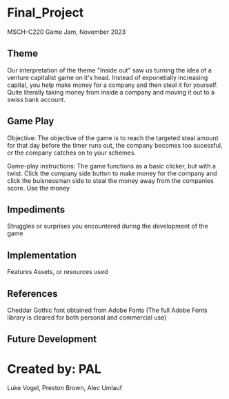 # Final_Project
MSCH-C220 Game Jam, November 2023

## Theme
Our interpretation of the theme "Inside out" saw us turning the idea of a venture capitalist game on it's head. Instead of exponetially increasing capital, you help make money for a company and then steal it for yourself. Quite literally taking money from inside a company and moving it out to a swiss bank account. 

## Game Play
Objective:
The objective of the game is to reach the targeted steal amount for that day before the timer runs out, the company becomes too sucessful, or the company catches on to your schemes. 

Game-play instructions:
The game functions as a basic clicker, but with a twist. Click the company side button to make money for the company and click the buisnessman side to steal the money away from the companies score. Use the money 

## Impediments
Struggles or surprises you encountered during the development of the game

## Implementation
Features
Assets, or resources used

## References
Cheddar Gothic font obtained from Adobe Fonts 
(The full Adobe Fonts library is cleared for both personal and commercial use)


## Future Development

# Created by: PAL
Luke Vogel,
Preston Brown,
Alec Umlauf
